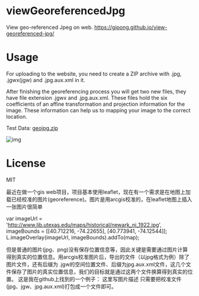 # viewGeoreferencedJpg
View geo-referenced Jpeg on web.
https://gipong.github.io/view-georeferenced-jpg/

# Usage
For uploading to the website, you need to create a ZIP archive with .jpg, .jgwx(jgw) and .jpg.aux.xml in it.

After finishing the georeferencing process you will get two new files, they have file extension .jgwx and .jpg.aux.xml. These files hold the six coefficients of an affine transformation and projection information for the image. These information can help us to mapping your image to the correct location.

Test Data: [geojpg.zip](demo/geojpg.zip)

![img](demo/img.png)

# License
MIT

 
 
 最近在做一个gis web项目，项目基本使用leaflet，现在有一个需求是在地图上加载已经校准的图片(georeference)。图片是用arcgis校准的，在leaflet地图上插入一张图片很简单

var imageUrl = 'http://www.lib.utexas.edu/maps/historical/newark_nj_1922.jpg',
    imageBounds = [[40.712216, -74.22655], [40.773941, -74.12544]];
L.imageOverlay(imageUrl, imageBounds).addTo(map);

但是普通的图片(jpg、png)没有保存位置信息等，因此关键是需要通过图片计算得到真实的位置信息。用arcgis校准图片后，导出的文件（以jpg格式为例）除了图片文件，还有后缀为 .jgw的空间位置文件、后缀为jpg.aux.xml文件，这几个文件保存了图片的真实位置信息，我们的目标就是通过这两个文件换算得到真实的位置。
这是我在github上找到的一个例子：
这里写图片描述
只需要把校准文件(jpg、jgw、jpg.aux.xml)打包成一个文件即可。
